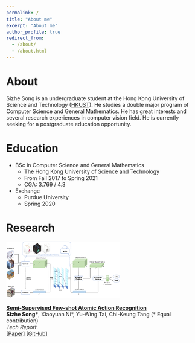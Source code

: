 ```yaml
---
permalink: /
title: "About me"
excerpt: "About me"
author_profile: true
redirect_from: 
  - /about/
  - /about.html
---
```


About
======
Sizhe Song is an undergraduate student at the Hong Kong University of Science and Technology ([HKUST](http://www.ust.hk/)). He studies a double major program of Computer Science and General Mathematics. He has great interests and several research experiences in computer vision field. He is currently seeking for a postgraduate education opportunity.

Education
======
* BSc in Computer Science and General Mathematics
  * The Hong Kong University of Science and Technology
  * From Fall 2017 to Spring 2021
  * CGA: 3.769 / 4.3
* Exchange
  * Purdue University
  * Spring 2020

Research
======
<div class="publication media">
  <img src="\images\FSAA_model.png"
     alt="Semi-Supervised Few-shot Atomic Action Recognition Model"
     class="publogo img-fluid float-left rounded g" width="300" a=""
     />

  <div class="media-body">
    <p><strong><a href="http://ssongad.student.ust.hk/FSAA.pdf" target="_blank">
    Semi-Supervised Few-shot Atomic Action Recognition</a></strong>
    <!-- <span class="badge badge-danger">New!</span> -->
    <br>
    <b>Sizhe Song*</b>, Xiaoyuan Ni*, Yu-Wing Tai, Chi-Keung Tang (* Equal contribution) <br>
    <em>Tech Report.</em> <br>
    <span class="links">
    <a href="http://ssongad.student.ust.hk/FSAA.pdf" target="_blank">[Paper]</a>
    <!-- <a href="https://ryanxli.github.io/oneshot" target="_blank">[Project Page]</a> -->
    <a href="https://github.com/Sausage-SONG/Few-shot-action-recognition" target="_blank">[GitHub]</a>
    </span> </p>
  </div>
</div>
